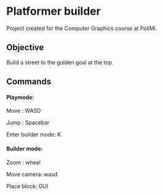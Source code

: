 # Platformer builder 

Project created for the Computer Graphics course at PoliMi.


## Objective 
Build a street to the golden goal at the top. 

## Commands 

#### Playmode: 

Move : WASD

Jump : Spacebar

Enter builder mode: K

#### Builder mode:

Zoom : wheel

Move camera: wasd

Place block: GUI 

